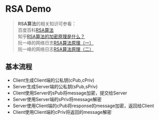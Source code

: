 # RSA Demo

> **RSA算法**的相关知识可参看：  
百度百科[RSA算法][1]  
知乎[RSA算法的加密原理是什么？][2]  
阮一峰的网络日志[RSA算法原理（一）][3]  
阮一峰的网络日志[RSA算法原理（二）][4]

## 基本流程
+ Client生成Client端的公私钥(cPub,cPriv)
+ Server生成Server端的公私钥(sPub,sPriv)
+ Client使用Server的sPub将message加密，提交给Server
+ Server使用Server端的sPriv将message解密
+ Server使用Client端的cPub将response的message加密，返回给Client
+ Client使用Client端的cPriv将返回的message解密



[1]: http://baike.baidu.com/link?url=xmptW-i-04zzpBeSEhxRdUu33Xp_osV7i0e2MGTNbPzh3LME6S_ERt4ViHGp0D_RInCP4PSfNpNlMeSdsCzmTGbqGOrj3GQX0tdo8v3-16V59rN4Xng8FgSLJdh1L1va "RSA算法——百度百科"
[2]: https://www.zhihu.com/question/25038691 "RSA算法的加密原理是什么？——知乎"
[3]: http://www.ruanyifeng.com/blog/2013/06/rsa_algorithm_part_one.html "RSA算法原理（一）——阮一峰的网络日志"
[4]: http://www.ruanyifeng.com/blog/2013/07/rsa_algorithm_part_two.html "RSA算法原理（二）——阮一峰的网络日志"
